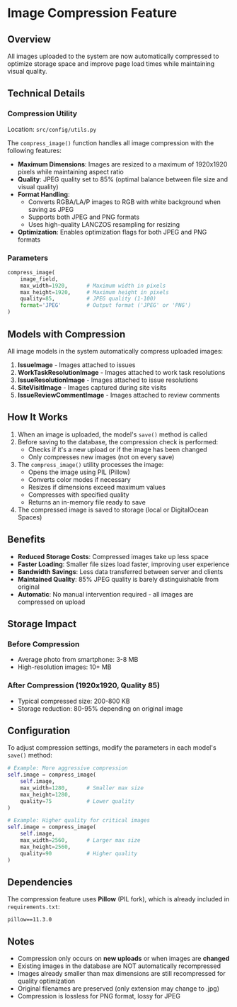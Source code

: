 # Image Compression Feature

## Overview
All images uploaded to the system are now automatically compressed to optimize storage space and improve page load times while maintaining visual quality.

## Technical Details

### Compression Utility
Location: `src/config/utils.py`

The `compress_image()` function handles all image compression with the following features:

- **Maximum Dimensions**: Images are resized to a maximum of 1920x1920 pixels while maintaining aspect ratio
- **Quality**: JPEG quality set to 85% (optimal balance between file size and visual quality)
- **Format Handling**: 
  - Converts RGBA/LA/P images to RGB with white background when saving as JPEG
  - Supports both JPEG and PNG formats
  - Uses high-quality LANCZOS resampling for resizing
- **Optimization**: Enables optimization flags for both JPEG and PNG formats

### Parameters
```python
compress_image(
    image_field,
    max_width=1920,      # Maximum width in pixels
    max_height=1920,     # Maximum height in pixels
    quality=85,          # JPEG quality (1-100)
    format='JPEG'        # Output format ('JPEG' or 'PNG')
)
```

## Models with Compression

All image models in the system automatically compress uploaded images:

1. **IssueImage** - Images attached to issues
2. **WorkTaskResolutionImage** - Images attached to work task resolutions
3. **IssueResolutionImage** - Images attached to issue resolutions
4. **SiteVisitImage** - Images captured during site visits
5. **IssueReviewCommentImage** - Images attached to review comments

## How It Works

1. When an image is uploaded, the model's `save()` method is called
2. Before saving to the database, the compression check is performed:
   - Checks if it's a new upload or if the image has been changed
   - Only compresses new images (not on every save)
3. The `compress_image()` utility processes the image:
   - Opens the image using PIL (Pillow)
   - Converts color modes if necessary
   - Resizes if dimensions exceed maximum values
   - Compresses with specified quality
   - Returns an in-memory file ready to save
4. The compressed image is saved to storage (local or DigitalOcean Spaces)

## Benefits

- **Reduced Storage Costs**: Compressed images take up less space
- **Faster Loading**: Smaller file sizes load faster, improving user experience
- **Bandwidth Savings**: Less data transferred between server and clients
- **Maintained Quality**: 85% JPEG quality is barely distinguishable from original
- **Automatic**: No manual intervention required - all images are compressed on upload

## Storage Impact

### Before Compression
- Average photo from smartphone: 3-8 MB
- High-resolution images: 10+ MB

### After Compression (1920x1920, Quality 85)
- Typical compressed size: 200-800 KB
- Storage reduction: 80-95% depending on original image

## Configuration

To adjust compression settings, modify the parameters in each model's `save()` method:

```python
# Example: More aggressive compression
self.image = compress_image(
    self.image, 
    max_width=1280,      # Smaller max size
    max_height=1280, 
    quality=75           # Lower quality
)

# Example: Higher quality for critical images
self.image = compress_image(
    self.image, 
    max_width=2560,      # Larger max size
    max_height=2560, 
    quality=90           # Higher quality
)
```

## Dependencies

The compression feature uses **Pillow** (PIL fork), which is already included in `requirements.txt`:
```
pillow==11.3.0
```

## Notes

- Compression only occurs on **new uploads** or when images are **changed**
- Existing images in the database are NOT automatically recompressed
- Images already smaller than max dimensions are still recompressed for quality optimization
- Original filenames are preserved (only extension may change to .jpg)
- Compression is lossless for PNG format, lossy for JPEG
